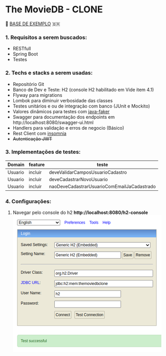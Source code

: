 
# The MovieDB - CLONE
🎥 [BASE DE EXEMPLO](https://developers.themoviedb.org/3) 🇧🇷

### 1. Requisitos a serem buscados:
* RESTfull
* Spring Boot
* Testes

### 2. Techs e stacks a serem usadas:
* Repositório Git
* Banco de Dev e Teste: H2 (console H2 habilitado em Vide item 4.1)
* Flyway para migrations
* Lombok para diminuir verbosidade das classes
* Testes unitários e ou de integração com banco (JUnit e Mockito)
* Valores dinâmicos para testes com [java-faker](https://java-faker.herokuapp.com/)
* Swagger para documentação dos endpoints em http://localhost:8080/swagger-ui.html
* Handlers para validação e erros de negocio (Básico)
* Rest Client com [insomnia](https://insomnia.rest/download/)
* ~~Autenticação JWT~~

### 3. Implementações de testes:
| Domain  | feature | teste|
|--|--|--|
| Usuario | incluir |deveValidarCamposUsuarioCadastro|
| Usuario | incluir |deveCadastrarNovoUsuario|
| Usuario | incluir |naoDeveCadastrarUsuarioComEmailJaCadastrado|

### 4. Configurações:
1. Navegar pelo console do h2
**http://localhost:8080/h2-console** 
![Configurar e navegar pelo console do h2](https://raw.githubusercontent.com/leonardofa/themoviedb-clone/master/readme/resource/img/h2-console.png)
